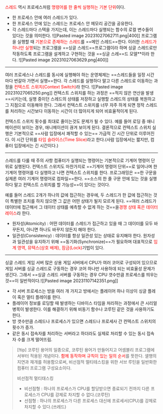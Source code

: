 <font color="red">스레드</font> 역시 프로세스처럼 <font color="red">명령어를 한 줄씩 실행하는 기본 단위</font>이다.
- 한 프로세스 안에 여러 스레드가 있다.
- 한 프로세스 안에 있는 스레드는 프로세스 안 메모리 공간을 공유한다.
- 각 스레드마다 스택을 가지는데, 이는 스레드마다 실행되는 함수의 로컬 변수들이 있다는 것을 의미한다.
![[Pasted image 20231027062711.png|400]]
프로그램을 실행할 때 <font color="red">기본으로 존재하는 스레드</font>를 ==메인 스레드==한다. 이러한 <font color="red">스레드가 하나만 실행</font>되는 프로그램을 ==싱글 스레드==프로그램이라 하며 싱글 스레드로만 작동하도록 프로그램을 설계하고 구현하는 것을 ==싱글 스레==드 모델**이라 한다.
![[Pasted image 20231027063629.png|400]]

--------------
여러 프로세스나 스레드를 동시에 실행해야 하는 운영체제는 ==스레드들을 일정 시간마다 번갈아 가면서 실행==한다. 각 스레드를 실행하다 말고 다른 스레드로 이동하는 과정을 <font color="red">컨텍스트 스위치(Context Switch)</font>라 한다.
![[Pasted image 20231027065250.png]]
컨텍스트 스위치를 하는 과정은 ==적지 않은 연산을 발생==시키는데, 실행 중이던 스레드의 상태를 저장하고 실행할 스레드의 상태를 복원하고 그 지점으로 이동해야 한다. 그래서 컨텍스트 스위치를 너무 자주 하게 되면 정작 스레드를 처리하는 시간보다 이동하는 시간이 더 많아지게 되어 비효율적이게 된다.

컨텍스트 스위치 횟수를 최대로 줄이는것도 문제가 될 수 있다. 예를 들어 로딩 중 애니메이션이 보이는 경우, 애니메이션이 끊겨 보이게 된다. 결론적으로 컨텍스트 스위치 실행은 기본적으로 ==사람 입장에서 쾌적할 수 있는== 가급적 긴 시간 단위로 이루어진다. 이 시간 단위를 <font color="red">타임 슬라이스(Time Slice)</font>라고 한다.(사람 입장에서는 짧지만, 컴퓨터 입장에서는 긴 시간이다.)

---------
스레드를 다룰 때 주의 사항
컴퓨터가 실행되는 명령어는 기본적으로 기계어 명령어 단위로 실행된다. 컨텍스트 스위치도 마찬가지로 ==기계어 명령어 단위==로 일어나며 한 기계어 명령어를 다 실행하고 나면 컨텍스트 스위치를 한다.
프로그래밍은 ==한 구문을 실제론 여러 기계어 명령어로 컴파일==한다. ==소스의 한 줄 구문 안에 있는 것을 실행하다 말고 컨텍스트 스위치를 할 가능성==이 있다는 것이다.

예를 들어 스레드 2개가 하나의 값에 접근하는 경우에, 두 스레드가 한 값에 접근하는 것이 특별한 조치를 하지 않으면 그 값은 어떤 상태가 될지 모르게 된다. ==여러 스레드가 데이터에 접근해서 그 데이터 상태를 예측할 수 없게 하는 것==을<font color="red">경쟁 상태 혹은 데이터 레이스</font>라 한다.
- 원자성(Atomicity) : 어떤 데이터를 스레드가 접근하고 있을 때 그 데이터를 모두 바꾸든지, 아니면 하나도 바꾸지 않든지 해야 한다.
- 일관성(Consistency) : 데이터를 항상 일관성 있는 상태로 유지해야 한다.
원자성과 일관성을 유지하기 위해 ==동기화(Synchronize)==가 필요하며 대표적으로 <font color="red">임계 영역, 뮤텍스(상호 배제), 잠금(Lock)</font>기법이 있다.

---
싱글 스레드 게임 서버
많은 상용 게임 서버에서 CPU가 여러 코어로 구성되어 있으므로 게임 서버를 싱글 스레드로 구동하는 경우 코어 하나만 사용하데 되는 비효율성 문제가 생긴다. 그래서 ==싱글 스레드 서버를 구동하는 경우 CPU 갯수만큼 프로세스를 띄우는 것==이 일반적이다.![[Pasted image 20231107142351.png]]
- 각 서버 프로세스는 방을 여러 개 가지고 방에서는 플레이어 하나 이상이 싱글 플레이 혹은 멀티 플레이를 한다.
- 플레이어 정보를 로딩할 때 발생하는 디바이스 타임을 처리하는 과정에서 큰 시리얼 병목이 발생한다. 이를 해결하기 위해 비동기 함수나 코루틴 같은 것을 사용하기도 한다.
- 방 갯수만큼 스레드나 프로세스가 있으면 스레드나 프로세사 간 컨텍스트 스위치의 횟수가 증가.
- 같은 동시 접속자를 처리하는 서버라고 하더라도 실제로 처리할 수 있는 동시 접속자 수를 크게 떨어뜨림.
>[!tip] 코루틴
>용어의 일종으로, 코루틴 용어가 만들어지고 어셈블리 프로그램에서부터 적용된 개념이다. <font color="red">함께 동작하며 규칙이 있는 일의 순서</font>를 뜻한다.
>샐행의 지연과 재개를 허용함으로써, 비선점적 멀티테스킹을 위한 서브 루틴을 일반화한 컴퓨터 프로그램 구성요소이다.
>
>비선점적 멀티태스킹
>- 비선점형 : 하나의 프로세스가 CPU를 할당받으면 종료되기 전까지 다른 프로세스가 CPU를 강제로 차지할 수 없다.(코루틴)
>- 선점형 : 하나의 프로세스가 다른 프로세스 대신에 프로세서(CPU)를 강제로 차지할 수 있다.(쓰레드)



